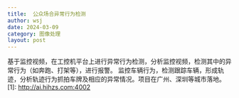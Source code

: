```yaml
---
title:  公众场合异常行为检测 
author: wsj 
date: 2024-03-09
category: 图像处理
layout: post
---
```


基于监控视频，在工控机平台上进行异常行为检测，分析监控视频，检测其中的异常行为（如奔跑、打架等），进行报警。
监控车辆行为，检测跟踪车辆，形成轨迹，分析轨迹行为抓拍车牌及相应的异常情况。项目在广州、深圳等城市落地。
[1]: http://ai.hihzs.com:4002
